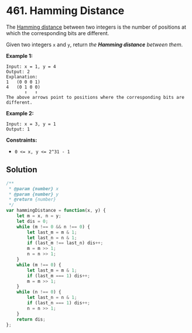 # 461. Hamming Distance

The [Hamming distance](https://en.wikipedia.org/wiki/Hamming_distance) between two integers is the number of positions at which the corresponding bits are different.

Given two integers `x` and `y`, return *the **Hamming distance** between them*.

 

**Example 1:**

```
Input: x = 1, y = 4
Output: 2
Explanation:
1   (0 0 0 1)
4   (0 1 0 0)
       ↑   ↑
The above arrows point to positions where the corresponding bits are different.
```

**Example 2:**

```
Input: x = 3, y = 1
Output: 1
```

 

**Constraints:**

- `0 <= x, y <= 2^31 - 1`

## Solution

```js
/**
 * @param {number} x
 * @param {number} y
 * @return {number}
 */
var hammingDistance = function(x, y) {
    let m = x, n = y;
    let dis = 0;
    while (m !== 0 && n !== 0) {
        let last_m = m & 1;
        let last_n = n & 1;
        if (last_m !== last_n) dis++;
        m = m >> 1;
        n = n >> 1;
    }
    while (m !== 0) {
        let last_m = m & 1;
        if (last_m === 1) dis++;
        m = m >> 1;
    }
    while (n !== 0) {
        let last_n = n & 1;
        if (last_n === 1) dis++;
        n = n >> 1;
    }
    return dis;
};
```

